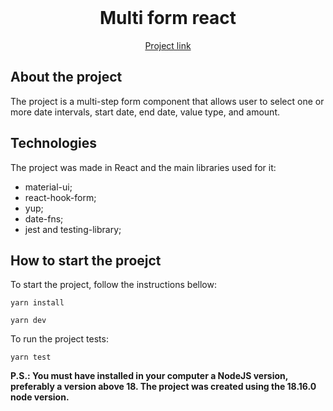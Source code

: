 <br />
<div align="center">

<h1 align="center">Multi form react</h1>

  <a href="https://multi-form-react.vercel.app/">
Project link</a>
</div>

## About the project

The project is a multi-step form component that allows user to select one or
more date intervals, start date, end date, value type, and amount.

## Technologies

The project was made in React and the main libraries used for it:

- material-ui;
- react-hook-form;
- yup;
- date-fns;
- jest and testing-library;

## How to start the proejct

To start the project, follow the instructions bellow:

```
yarn install
```

```
yarn dev
```

To run the project tests:

```
yarn test
```

<strong>P.S.: You must have installed in your computer a NodeJS version,
preferably a version above 18. The project was created using the 18.16.0 node
version.</strong>

